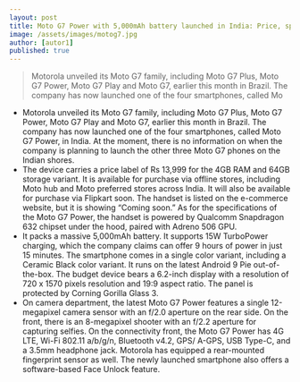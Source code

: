 ```yaml
---
layout: post
title: Moto G7 Power with 5,000mAh battery launched in India: Price, specifications and features
image: /assets/images/motog7.jpg
author: [autor1]
published: true
---
```

> Motorola unveiled its Moto G7 family, including Moto G7 Plus, Moto G7 Power, Moto G7 Play and Moto G7, earlier this month in Brazil. The company has now launched one of the four smartphones, called Mo
* Motorola unveiled its Moto G7 family, including Moto G7 Plus, Moto G7 Power, Moto G7 Play and Moto G7, earlier this month in Brazil. The company has now launched one of the four smartphones, called Moto G7 Power, in India. At the moment, there is no information on when the company is planning to launch the other three Moto G7 phones on the Indian shores.
* The device carries a price label of Rs 13,999 for the 4GB RAM and 64GB storage variant. It is available for purchase via offline stores, including Moto hub and Moto preferred stores across India. It will also be available for purchase via Flipkart soon. The handset is listed on the e-commerce website, but it is showing “Coming soon.” As for the specifications of the Moto G7 Power, the handset is powered by Qualcomm Snapdragon 632 chipset under the hood, paired with Adreno 506 GPU.
* It packs a massive 5,000mAh battery. It supports 15W TurboPower charging, which the company claims can offer 9 hours of power in just 15 minutes. The smartphone comes in a single color variant, including a Ceramic Black color variant. It runs on the latest Android 9 Pie out-of-the-box. The budget device bears a 6.2-inch display with a resolution of 720 x 1570 pixels resolution and 19:9 aspect ratio. The panel is protected by Corning Gorilla Glass 3.
* On camera department, the latest Moto G7 Power features a single 12-megapixel camera sensor with an f/2.0 aperture on the rear side. On the front, there is an 8-megapixel shooter with an f/2.2 aperture for capturing selfies. On the connectivity front, the Moto G7 Power has 4G LTE, Wi-Fi 802.11 a/b/g/n, Bluetooth v4.2, GPS/ A-GPS, USB Type-C, and a 3.5mm headphone jack. Motorola has equipped a rear-mounted fingerprint sensor as well. The newly launched smartphone also offers a software-based Face Unlock feature.
